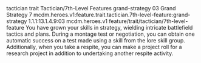 <ability>
  <metadata>
    <class>tactician</class>
    <feature_type>trait</feature_type>
    <file_dpath>Tactician/7th-Level Features</file_dpath>
    <item_id>grand-strategy</item_id>
    <item_index>03</item_index>
    <item_name>Grand Strategy</item_name>
    <level>7</level>
    <scc>mcdm.heroes.v1:feature.trait.tactician.7th-level-feature:grand-strategy</scc>
    <scdc>1.1.1:13.1.4.9:03</scdc>
    <source>mcdm.heroes.v1</source>
    <type>feature/trait/tactician/7th-level-feature</type>
  </metadata>
  <effects>
    <effect type="mundane">You have grown your skills in strategy, wielding intricate battlefield tactics and plans. During a montage test or negotiation, you can obtain one automatic success on a test made using a skill from the lore skill group. Additionally, when you take a respite, you can make a project roll for a research project in addition to undertaking another respite activity.</effect>
  </effects>
</ability>
